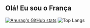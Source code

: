 ## Olá! Eu sou o França

[![Anurag's GitHub stats](https://github-readme-stats.vercel.app/api?username=eofrancaa)](https://github.com/eofrancaa/github-readme-stats)
![Top Langs](https://github-readme-stats.vercel.app/api/top-langs/?username=eofrancaa&layout=compact)
<!--
**eoFrancaa/eoFrancaa** is a ✨ _special_ ✨ repository because its `README.md` (this file) appears on your GitHub profile.

Here are some ideas to get you started:

- 🔭 I’m currently working on ...
- 🌱 I’m currently learning ...
- 👯 I’m looking to collaborate on ...
- 🤔 I’m looking for help with ...
- 💬 Ask me about ...
- 📫 How to reach me: ...
- 😄 Pronouns: ...
- ⚡ Fun fact: ...
-->
